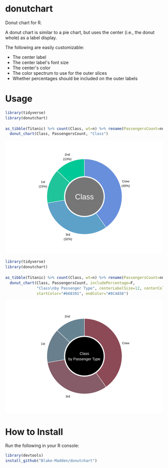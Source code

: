 # donutchart
Donut chart for R.

A donut chart is similar to a pie chart, but uses the center (i.e., the donut whole) as a label display.

The following are easily customizable:

- The center label
- The center label's font size
- The center's color
- The color spectrum to use for the outer slices
- Whether percentages should be included on the outer labels

# Usage

```r
library(tidyverse)
library(donutchart)

as_tibble(Titanic) %>% count(Class, wt=n) %>% rename(PassengersCount=nn) %>%
  donut_chart(Class, PassengersCount, "Class")
```

![alt text](DonutExample.svg "Example")

```r
library(tidyverse)
library(donutchart)

as_tibble(Titanic) %>% count(Class, wt=n) %>% rename(PassengersCount=nn) %>%
  donut_chart(Class, PassengersCount, includePercentage=F,
              "Class\nby Passenger Type", centerLabelSize=12, centerColor="black",
              startColor="#668391", endColor="#8C4A56")
```

![alt text](DonutExample2.svg "Example 2")

# How to Install

Run the following in your R console:

```r
library(devtools)
install_github("Blake-Madden/donutchart")
```
